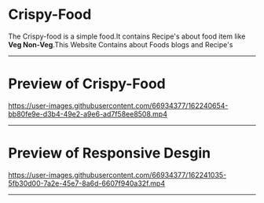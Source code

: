 # Crispy-Food

The Crispy-food is a simple food.It contains Recipe's about food item like **Veg Non-Veg**.This Website Contains about Foods blogs
and Recipe's

---

# Preview of Crispy-Food

https://user-images.githubusercontent.com/66934377/162240654-bb80fe9e-d3b4-49e2-a9e6-ad7f58ee8508.mp4

---

# Preview of Responsive Desgin

https://user-images.githubusercontent.com/66934377/162241035-5fb30d00-7a2e-45e7-8a6d-6607f940a32f.mp4

---



